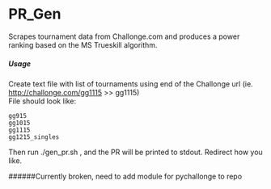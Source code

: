 # PR_Gen
Scrapes tournament data from Challonge.com and produces a power ranking based on the MS Trueskill algorithm.

##### Usage
Create text file with list of tournaments using end of the Challonge url (ie. http://challonge.com/gg1115 >> gg1115)<br>
File should look like:
```
gg915  
gg1015  
gg1115  
gg1215_singles
```  
Then run ./gen_pr.sh <filename>, and the PR will be printed to stdout.  Redirect how you like.

######Currently broken, need to add module for pychallonge to repo
